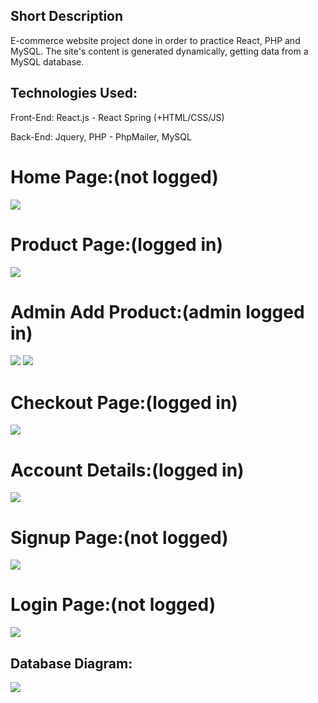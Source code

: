 <h2>Short Description</h2>
E-commerce website project done in order to practice React, PHP and MySQL. The site's content is generated dynamically, getting data from a MySQL database.
<h2>Technologies Used:</h2>
<p>Front-End:  React.js - React Spring (+HTML/CSS/JS)</p>
<p>Back-End: Jquery, PHP - PhpMailer, MySQL</p>
<h1>Home Page:(not logged)</h1>
<img src="https://i.imgur.com/RmeowM3.png">
<h1>Product Page:(logged in)</h1>
<img src="https://i.imgur.com/PqguZki.png">
<h1>Admin Add Product:(admin logged in)</h1>
<img src="https://i.imgur.com/5nzkGxQ.png">
<img src="https://i.imgur.com/HX96XOY.png">
<h1>Checkout Page:(logged in)</h1>
<img src="https://i.imgur.com/hXOb87L.png">
<h1>Account Details:(logged in)</h1>
<img src="https://i.imgur.com/e5xemxR.png">
<h1>Signup Page:(not logged)</h1>
<img src="https://i.imgur.com/crM90GU.png">
<h1>Login Page:(not logged)</h1>
<img src="https://i.imgur.com/xqSb2bC.png">
<h2>Database Diagram:</h2>
<img src="https://i.imgur.com/LUYlgcQ.png">

